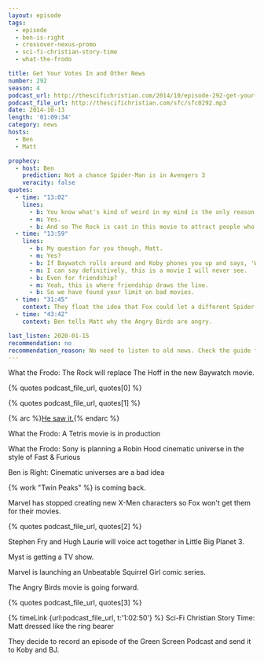 ```yaml
---
layout: episode
tags:
  - episode
  - ben-is-right
  - crossover-nexus-promo
  - sci-fi-christian-story-time
  - what-the-frodo

title: Get Your Votes In and Other News
number: 292
season: 4
podcast_url: http://thescifichristian.com/2014/10/episode-292-get-your-votes-in-and-other-news/
podcast_file_url: http://thescifichristian.com/sfc/sfc0292.mp3
date: 2014-10-13
length: '01:09:34'
category: news
hosts:
  - Ben
  - Matt

prophecy:
  - host: Ben
    prediction: Not a chance Spider-Man is in Avengers 3
    veracity: false
quotes:
  - time: "13:02"
    lines:
      - b: You know what's kind of weird in my mind is the only reason someone gets cast in a Baywatch franchise is cuz they look good in a swimming suit.
      - m: Yes.
      - b: And so The Rock is cast in this movie to attract people who want to see him in a swimming suit. And Koby.
  - time: "13:59"
    lines:
      - b: My question for you though, Matt.
      - m: Yes?
      - b: If Baywatch rolls around and Koby phones you up and says, 'Would you like to go see the new Rock movie? It's called "Baywatch".' Will you go?
      - m: I can say definitively, this is a movie I will never see.
      - b: Even for friendship?
      - m: Yeah, this is where friendship draws the line.
      - b: So we have found your limit on bad movies.
  - time: "31:45"
    context: They float the idea that Fox could let a different Spider-Man appear in Avengers 3
  - time: "43:42"
    context: Ben tells Matt why the Angry Birds are angry.

last_listen: 2020-01-15
recommendation: no
recommendation_reason: No need to listen to old news. Check the guide for what's interesting in hindsight.
---
```


What the Frodo: The Rock will replace The Hoff in the new Baywatch movie.

{% quotes podcast_file_url, quotes[0] %}

{% quotes podcast_file_url, quotes[1] %}

{% arc %}[He saw it.](https://boxd.it/v6SpP){% endarc %}

What the Frodo: A Tetris movie is in production 

What the Frodo: Sony is planning a Robin Hood cinematic universe in the style of Fast & Furious 

Ben is Right: Cinematic universes are a bad idea 

{% work "Twin Peaks" %} is coming back.

Marvel has stopped creating new X-Men characters so Fox won't get them for their movies.

{% quotes podcast_file_url, quotes[2] %}

Stephen Fry and Hugh Laurie will voice act together in Little Big Planet 3.

Myst is getting a TV show. 

Marvel is launching an Unbeatable Squirrel Girl comic series.  

The Angry Birds movie is going forward.

{% quotes podcast_file_url, quotes[3] %}

{% timeLink {url:podcast_file_url, t:'1:02:50'} %}  Sci-Fi Christian Story Time: Matt dressed like the ring bearer

They decide to record an episode of the Green Screen Podcast and send it to Koby and BJ.